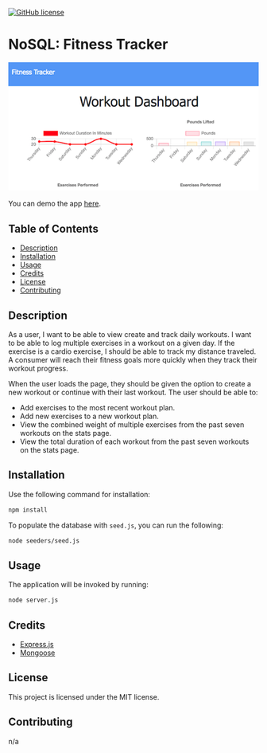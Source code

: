 [![GitHub license](https://img.shields.io/badge/license-MIT-blue.svg)](https://github.com/maphaiyarath/fitness-tracker)
# NoSQL: Fitness Tracker

![Fitness Tracker App](./public/og-fitness-tracker.png)

You can demo the app [here](https://maphaiyarath-fitness-tracker.herokuapp.com/).

## Table of Contents
* [Description](#description)
* [Installation](#installation)
* [Usage](#usage)
* [Credits](#credits)
* [License](#license)
* [Contributing](#contributing)

## Description
As a user, I want to be able to view create and track daily workouts. I want to be able to log multiple exercises in a workout on a given day. If the exercise is a cardio exercise, I should be able to track my distance traveled. A consumer will reach their fitness goals more quickly when they track their workout progress.

When the user loads the page, they should be given the option to create a new workout or continue with their last workout. The user should be able to:
- Add exercises to the most recent workout plan.
- Add new exercises to a new workout plan.
- View the combined weight of multiple exercises from the past seven workouts on the stats page.
- View the total duration of each workout from the past seven workouts on the stats page.

## Installation
Use the following command for installation:
```bash
npm install
```

To populate the database with `seed.js`, you can run the following:
```bash
node seeders/seed.js
```

## Usage
The application will be invoked by running:
```bash
node server.js
```

## Credits
* [Express.js](http://expressjs.com/)
* [Mongoose](https://www.npmjs.com/package/mongoose)

## License
This project is licensed under the MIT license.

## Contributing
n/a